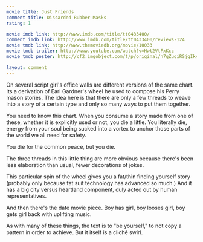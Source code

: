 ```yaml
---
movie title: Just Friends
comment title: Discarded Rubber Masks
rating: 1

movie imdb link: http://www.imdb.com/title/tt0433400/
comment imdb link: http://www.imdb.com/title/tt0433400/reviews-124
movie tmdb link: http://www.themoviedb.org/movie/10033
movie tmdb trailer: http://www.youtube.com/watch?v=Hwt2VtFxKcc
movie tmdb poster: http://cf2.imgobject.com/t/p/original/n7gZuqiRSjgIkyqDIiLZ20qRgoi.jpg

layout: comment
---
```


On several script girl's office walls are different versions of the same chart. Its a derivation of Earl Gardner's wheel he used to compose his Perry mason stories. The idea here is that there are only a few threads to weave into a story of a certain type and only so many ways to put them together.

You need to know this chart. When you consume a story made from one of these, whether it is explicitly used or not, you die a little. You literally die, energy from your soul being sucked into a vortex to anchor those parts of the world we all need for safety.

You die for the common peace, but you die.

The three threads in this little thing are more obvious because there's been less elaboration than usual, fewer decorations of jokes.

This particular spin of the wheel gives you a fat/thin finding yourself story (probably only because fat suit technology has advanced so much.) And it has a big city versus heartland component, duly acted out by human representatives.

And then there's the date movie piece. Boy has girl, boy looses girl, boy gets girl back with uplifting music.

As with many of these things, the text is to "be yourself," to not copy a pattern in order to achieve. But it itself is a cliché swirl.